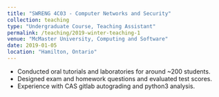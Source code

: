 ```yaml
---
title: "SWRENG 4C03 - Computer Networks and Security"
collection: teaching
type: "Undergraduate Course, Teaching Assistant"
permalink: /teaching/2019-winter-teaching-1
venue: "McMaster University, Computing and Software"
date: 2019-01-05
location: "Hamilton, Ontario"
---
```


* Conducted oral tutorials and laboratories for around ~200 students.
* Designed exam and homework questions and evaluated test scores.
* Experience with CAS gitlab autograding and python3 analysis.


